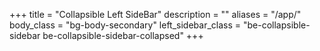 +++
title = "Collapsible Left SideBar"
description = ""
aliases = "/app/"
body_class = "bg-body-secondary"
left_sidebar_class = "be-collapsible-sidebar be-collapsible-sidebar-collapsed"
+++
